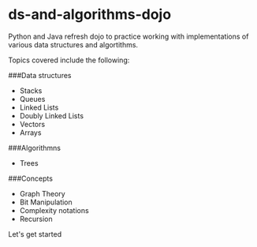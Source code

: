 # ds-and-algorithms-dojo
Python and Java refresh dojo to practice working with implementations of various data structures and algortithms.

Topics covered include the following:

###Data structures
- Stacks
- Queues
- Linked Lists
- Doubly Linked Lists
- Vectors
- Arrays 

###Algorithmns
- Trees

###Concepts
- Graph Theory
- Bit Manipulation
- Complexity notations
- Recursion 

Let's get started 
